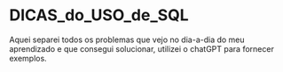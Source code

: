 # DICAS_do_USO_de_SQL
Aquei separei todos os problemas que vejo no dia-a-dia do meu aprendizado e que consegui solucionar, utilizei o chatGPT para fornecer exemplos.
